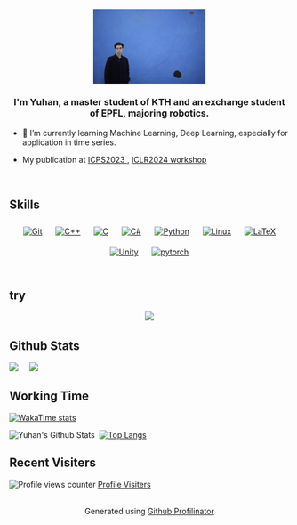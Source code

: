 <div align="center">
<img src="IMG_2738.JPG" align="center" style="width: 40%" />
</div>  
  

### <div align="center">I'm Yuhan, a master student of KTH and an exchange student of EPFL, majoring robotics.</div>  
  

- 🌱 I’m currently learning Machine Learning, Deep Learning, especially for application in time series.   
  

- My publication at [ICPS2023 ](https://ieeexplore.ieee.org/document/10128029), [ICLR2024 workshop ](https://openreview.net/pdf?id=S523wIxRTe)  
  

<br/>  

## Skills  
<div align="center">  
<a href="https://github.com/" target="_blank"><img style="margin: 10px" src="https://profilinator.rishav.dev/skills-assets/git-scm-icon.svg" alt="Git" height="50" /></a>  
<a href="https://www.cplusplus.com/" target="_blank"><img style="margin: 10px" src="https://profilinator.rishav.dev/skills-assets/cplusplus-original.svg" alt="C++" height="50" /></a>  
<a href="https://www.cprogramming.com/" target="_blank"><img style="margin: 10px" src="https://profilinator.rishav.dev/skills-assets/c-original.svg" alt="C" height="50" /></a>  
<a href="https://docs.microsoft.com/en-us/dotnet/csharp/" target="_blank"><img style="margin: 10px" src="https://profilinator.rishav.dev/skills-assets/csharp-original.svg" alt="C#" height="50" /></a>  
<a href="https://www.python.org/" target="_blank"><img style="margin: 10px" src="https://profilinator.rishav.dev/skills-assets/python-original.svg" alt="Python" height="50" /></a>  
<a href="https://www.linux.org/" target="_blank"><img style="margin: 10px" src="https://profilinator.rishav.dev/skills-assets/linux-original.svg" alt="Linux" height="50" /></a>  
<a href="https://www.latex-project.org/" target="_blank"><img style="margin: 10px" src="https://profilinator.rishav.dev/skills-assets/latex.png" alt="LaTeX" height="50" /></a>  
<a href="https://unity.com/" target="_blank"><img style="margin: 10px" src="https://profilinator.rishav.dev/skills-assets/unity.png" alt="Unity" height="50" /></a>  
<a href="https://pytorch.org/" target="_blank"><img style="margin: 10px" src="https://profilinator.rishav.dev/skills-assets/pytorch-icon.svg" alt="pytorch" height="50" /></a>  
</div>


<br/> 

## try
<div align="center" dir="auto" <img style="max-width: 100%;" src="https://github-readme-stats.vercel.app/api?username=hussaino03&show_icons=true&theme=radical" />
 <img style="max-width: 100%;" src="https://github-readme-stats.vercel.app/api/top-langs/?username=hussaino03&theme=radical&layout=compact" />
</div>

## Github Stats

<div class='container'>
<img style="height: 200; width: 55%;" class="img" src="https://github-readme-stats.vercel.app/api?username=XYHZJU&show_icons=true&count_private=true&theme=radical&include_all_commits=true" />
&nbsp;
&nbsp;
<img style="height: 200; width: 40%;" class="img" src="https://github-readme-stats.vercel.app/api/top-langs/?username=XYHZJU&layout=compact&hide=jupyter%20notebook&card_width=320" /></div>
</div>



## Working Time
[![WakaTime stats](https://github-readme-stats.vercel.app/api/wakatime?username=YuhanXie&layout=donut)](https://github.com/anuraghazra/github-readme-stats)

<img align="left" alt="Yuhan's Github Stats" src="https://github-readme-stats.vercel.app/api?username=XYHZJU&show_icons=true&count_private=true&theme=radical&include_all_commits=true" />    &nbsp;
[![Top Langs](https://github-readme-stats.vercel.app/api/top-langs/?username=XYHZJU&hide=jupyter%20notebook)](https://github.com/anuraghazra/github-readme-stats)

## Recent Visiters
![Profile views counter](https://komarev.com/ghpvc/?username=XYHZJU&&style=flat-square) 
<a href="https://clustrmaps.com/site/1bz5e"  title="Visit tracker">Profile Visiters</a>



  

<br/>  



<div align="center">Generated using <a href="https://profilinator.rishav.dev/" target="_blank">Github Profilinator</a></div>
